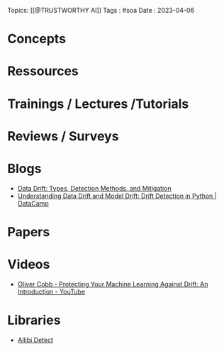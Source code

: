 Topics: [[@TRUSTWORTHY AI]]
Tags : #soa
Date : 2023-04-06

# Concepts

# Ressources

# Trainings / Lectures /Tutorials

# Reviews / Surveys

# Blogs
- [Data Drift: Types, Detection Methods, and Mitigation](https://www.aporia.com/learn/data-drift/data-drift-types-detection-methods-and-mitigation/)
- [Understanding Data Drift and Model Drift: Drift Detection in Python | DataCamp](https://www.datacamp.com/tutorial/understanding-data-drift-model-drift)

# Papers

# Videos
- [Oliver Cobb - Protecting Your Machine Learning Against Drift: An Introduction - YouTube](https://www.youtube.com/watch?v=tL5sEaQha5o)

# Libraries
- [Allibi Detect](https://docs.seldon.io/projects/alibi-detect/en/stable/index.html)


